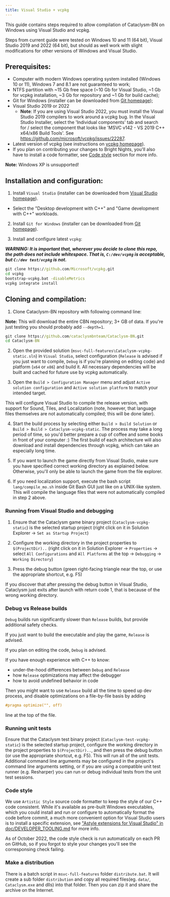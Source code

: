 ```yaml
---
title: Visual Studio + vcpkg
---
```


This guide contains steps required to allow compilation of Cataclysm-BN on Windows using Visual
Studio and vcpkg.

Steps from current guide were tested on Windows 10 and 11 (64 bit), Visual Studio 2019 and 2022 (64
bit), but should as well work with slight modifications for other versions of Windows and Visual
Studio.

## Prerequisites:

- Computer with modern Windows operating system installed (Windows 10 or 11), Windows 7 and 8.1 are
  not guaranteed to work;
- NTFS partition with ~15 Gb free space (~10 Gb for Visual Studio, ~1 Gb for vcpkg installation, ~3
  Gb for repository and ~1 Gb for build cache);
- Git for Windows (installer can be downloaded from [Git homepage](https://git-scm.com/));
- Visual Studio 2019 or 2022
  - **Note**: If you are using Visual Studio 2022, you must install the Visual Studio 2019 compilers
    to work around a vcpkg bug. In the Visual Studio Installer, select the 'Individual components'
    tab and search for / select the component that looks like 'MSVC v142 - VS 2019 C++ x64/x86 Build
    Tools'. See https://github.com/microsoft/vcpkg/issues/22287.
- Latest version of vcpkg (see instructions on
  [vcpkg homepage](https://github.com/Microsoft/vcpkg)).
- If you plan on contributing your changes to Bright Nights, you'll also have to install a code
  formatter, see [Code style](#code-style) section for more info.

**Note:** Windows XP is unsupported!

## Installation and configuration:

1. Install `Visual Studio` (installer can be downloaded from
   [Visual Studio homepage](https://visualstudio.microsoft.com/)).

- Select the "Desktop development with C++" and "Game development with C++" workloads.

2. Install `Git for Windows` (installer can be downloaded from
   [Git homepage](https://git-scm.com/)).

3. Install and configure latest `vcpkg`:

_**WARNING: It is important that, wherever you decide to clone this repo, the path does not include
whitespace. That is, `C:/dev/vcpkg` is acceptable, but `C:/dev test/vcpkg` is not.**_

```cmd
git clone https://github.com/Microsoft/vcpkg.git
cd vcpkg
bootstrap-vcpkg.bat -disableMetrics
vcpkg integrate install
```

## Cloning and compilation:

1. Clone Cataclysm-BN repository with following command line:

**Note:** This will download the entire CBN repository; 3+ GB of data. If you're just testing you
should probably add `--depth=1`.

```cmd
git clone https://github.com/cataclysmbnteam/Cataclysm-BN.git
cd Cataclysm-BN
```

2. Open the provided solution (`msvc-full-features\Cataclysm-vcpkg-static.sln`) in `Visual Studio`,
   select configuration (`Release` is advised if you just want to compile, `Debug` is if you're
   planning on editing code) and platform (`x64` or `x86`) and build it. All necessary dependencies
   will be built and cached for future use by vcpkg automatically.

3. Open the `Build > Configuration Manager` menu and adjust `Active solution configuration` and
   `Active solution platform` to match your intended target.

This will configure Visual Studio to compile the release version, with support for Sound, Tiles, and
Localization (note, however, that language files themselves are not automatically compiled; this
will be done later).

4. Start the build process by selecting either `Build > Build Solution` or
   `Build > Build > Cataclysm-vcpkg-static`. The process may take a long period of time, so you'd
   better prepare a cup of coffee and some books in front of your computer :) The first build of
   each architecture will also download and install dependencies through vcpkg, which can take an
   especially long time.

5. If you want to launch the game directly from Visual Studio, make sure you have specified correct
   working directory as explained below. Otherwise, you'll only be able to launch the game from the
   file explorer.

6. If you need localization support, execute the bash script `lang/compile_mo.sh` inside Git Bash
   GUI just like on a UNIX-like system. This will compile the language files that were not
   automatically compiled in step 2 above.

### Running from Visual Studio and debugging

1. Ensure that the Cataclysm game binary project (`Cataclysm-vcpkg-static`) is the selected startup
   project (right click on it in Solution Explorer -> `Set as Startup Project`)

2. Configure the working directory in the project properties to `$(ProjectDir)..` (right click on it
   in Solution Explorer -> `Properties` -> select `All Configurations` and `All Platforms` at the
   top -> `Debugging` -> `Working Directory`)

3. Press the debug button (green right-facing triangle near the top, or use the appropriate
   shortcut, e.g. F5)

If you discover that after pressing the debug button in Visual Studio, Cataclysm just exits after
launch with return code 1, that is because of the wrong working directory.

### Debug vs Release builds

`Debug` builds run significantly slower than `Release` builds, but provide additional safety checks.

If you just want to build the executable and play the game, `Release` is advised.

If you plan on editing the code, `Debug` is advised.

If you have enough experience with C++ to know:

- under-the-hood differences between `Debug` and `Release`
- how `Release` optimizations may affect the debugger
- how to avoid undefined behavior in code

Then you might want to use `Release` build all the time to speed up dev process, and disable
optimizations on a file-by-file basis by adding

```cpp
#pragma optimize("", off)
```

line at the top of the file.

### Running unit tests

Ensure that the Cataclysm test binary project (`Cataclysm-test-vcpkg-static`) is the selected
startup project, configure the working directory in the project properties to `$(ProjectDir)..`, and
then press the debug button (or use the appropriate shortcut, e.g. F5). This will run all of the
unit tests. Additional command line arguments may be configured in the project's command line
arguments setting, or if you are using a compatible unit test runner (e.g. Resharper) you can run or
debug individual tests from the unit test sessions.

### Code style

We use `Artistic Style` source code formatter to keep the style of our C++ code consistent. While
it's available as pre-built Windows executables, which you could install and run or configure to
automatically format the code before commit, a much more convenient option for Visual Studio users
is to install a specific extension, see
["Astyle extensions for Visual Studio" in doc/DEVELOPER_TOOLING.md](../DEVELOPER_TOOLING.md#astyle-extensions-for-visual-studio)
for more info.

As of October 2022, the code style check is run automatically on each PR on GitHub, so if you forgot
to style your changes you'll see the corresponsing check failing.

### Make a distribution

There is a batch script in `msvc-full-features` folder `distribute.bat`. It will create a sub folder
`distribution` and copy all required files(eg. `data/`, `Cataclysm.exe` and dlls) into that folder.
Then you can zip it and share the archive on the Internet.
